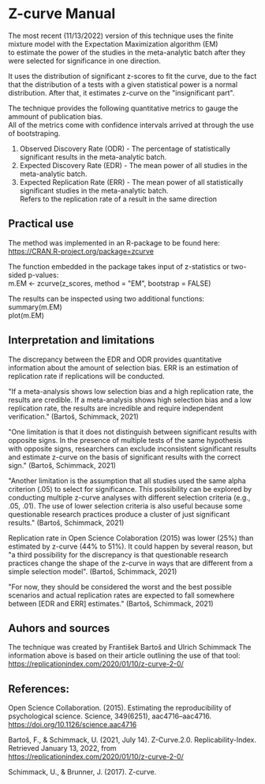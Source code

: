 # Z-curve Manual

The most recent (11/13/2022) version of this technique uses the finite mixture model with the Expectation Maximization algorithm (EM)  
to estimate the power of the studies in the meta-analytic batch after they were selected for significance in one direction.

It uses the distribution of significant z-scores to fit the curve, due to the fact that the distribution of a tests with a given statistical power is a normal distribution. After that, it estimates z-curve on the "insignificant part".

The technique provides the following quantitative metrics to gauge the ammount of publication bias.  
All of the metrics come with confidence intervals arrived at through the use of bootstraping.

1. Observed Discovery Rate (ODR) - The percentage of statistically significant results in the meta-analytic batch.
2. Expected Discovery Rate (EDR) - The mean power of all studies in the meta-analytic batch.
3. Expected Replication Rate (ERR) - The mean power of all statistically significant studies in the meta-analytic batch.  
   Refers to the replication rate of a result in the same direction
   
## Practical use

The method was implemented in an R-package to be found here:  
https://CRAN.R-project.org/package=zcurve

The function embedded in the package takes input of z-statistics or two-sided p-values:  
m.EM <- zcurve(z_scores, method = "EM", bootstrap = FALSE)

The results can be inspected using two additional functions:  
summary(m.EM)  
plot(m.EM)  

## Interpretation and limitations

The discrepancy between the EDR and ODR provides quantitative information about the amount of selection bias.
ERR is an estimation of replication rate if replications will be conducted.
 
"If a meta-analysis shows low selection bias and a high replication rate, the results are credible. If a meta-analysis shows high selection bias and a low replication rate, the results are incredible and require independent verification." (Bartoš, Schimmack, 2021)

"One limitation is that it does not distinguish between significant results with opposite signs. In the presence of multiple tests of the same hypothesis with opposite signs, researchers can exclude inconsistent significant results and estimate z-curve on the basis of significant results with the correct sign." (Bartoš, Schimmack, 2021)

"Another limitation is the assumption that all studies used the same alpha criterion (.05) to select for significance. This possibility can be explored by conducting multiple z-curve analyses with different selection criteria (e.g., .05, .01). The use of lower selection criteria is also useful because some questionable research practices produce a cluster of just significant results." (Bartoš, Schimmack, 2021)

Replication rate in Open Science Colaboration (2015) was lower (25%) than estimated by z-curve (44% to 51%). It could happen by several reason, but "a third possibility for the discrepancy is that questionable research practices change the shape of the z-curve in ways that are different from a simple selection model". (Bartoš, Schimmack, 2021)

"For now, they should be considered the worst and the best possible scenarios and actual replication rates are expected to fall somewhere between [EDR and ERR] estimates." (Bartoš, Schimmack, 2021)

## Auhors and sources

The technique was created by František Bartoš and Ulrich Schimmack
The information above is based on their article outlining the use of that tool:
https://replicationindex.com/2020/01/10/z-curve-2-0/

## References:
Open Science Collaboration. (2015). Estimating the reproducibility of psychological science. Science, 349(6251), aac4716–aac4716. https://doi.org/10.1126/science.aac4716

Bartoš, F., & Schimmack, U. (2021, July 14). Z-Curve.2.0. Replicability-Index. Retrieved January 13, 2022, from https://replicationindex.com/2020/01/10/z-curve-2-0/  

Schimmack, U., & Brunner, J. (2017). Z-curve.